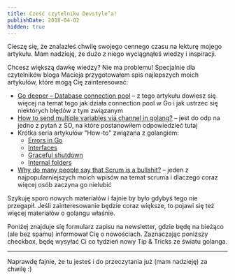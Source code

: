 ```yaml
---
title: Cześć czytelniku Devstyle’a!
publishDate: 2018-04-02
hidden: true
---
```


Cieszę się, że znalazłeś chwilę swojego cennego czasu na lekturę mojego artykułu. Mam nadzieję, że dużo z niego wyciągnąłeś wiedzy i inspiracji.

Chcesz większą dawkę wiedzy? Nie ma problemu! Specjalnie dla czytelników bloga Macieja przygotowałem spis najlepszych moich artykułów, które mogą Cię zainteresować:

* [Go deeper – Database connection pool](https://developer20.com/go-deeper-database-connection-pool/) – z tego artykułu dowiesz się więcej na temat tego jak działa connection pool w Go i jak ustrzec się niektórych błędów z tym związanym
* [How to send multiple variables via ch​annel in golang?](https://developer20.com/how-to-send-multiple-variables-via-ch%E2%80%8Bannel-in-golang/) – jest do odp na jedno z pytań z SO, na które postanowiłem odpowiedzieć tutaj
* Krótka seria artykułów "How-to" związana z golangiem:
  * [Errors in Go](https://developer20.com/golang-tips-and-trics-i/)
  * [Interfaces](https://developer20.com/golang-tips-and-trics-ii/)
  * [Graceful shutdown](https://developer20.com/golang-tips-and-trics-iii/)
  * [Internal folders](https://developer20.com/golang-tips-and-trics-iv/)
* [Why do many people say that Scrum is a bullshit?](https://developer20.com/why-do-many-people-say-that-scrum-is-a-bullshit/) – jeden z najpopularniejszych moich wpisów na temat scruma i dlaczego coraz więcej osób zaczyna go nielubić

Szykuję sporo nowych materiałów i fajnie by było gdybyś tego nie przegapił. Jeśli zainteresowanie będzie coraz większe, to pojawi się też więcej materiałów o golangu właśnie.

Poniżej znajduje się formularz zapisu na newsletter, gdzie będę na bieżąco (ale bez spamu) informował Cię o nowościach. Zaznaczając poniższy checkbox, będę wysyłać Ci co tydzień nowy Tip & Tricks ze światu golanga.

<div class="ml-form-embed"
data-account="961542:n5z2u6s1o1"
data-form="3228079:p2s1z9">
</div>

-----
Naprawdę fajnie, że tu jesteś i do przeczytania już (mam nadzieję) za chwilę :)

